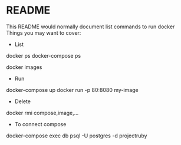# README

This README would normally document list commands to run docker
Things you may want to cover:

* List

docker ps
docker-compose ps

docker images
* Run

docker-compose up
docker run -p 80:8080 my-image

* Delete

docker rmi compose,image,...

* To connect compose

docker-compose exec db psql -U postgres -d projectruby
